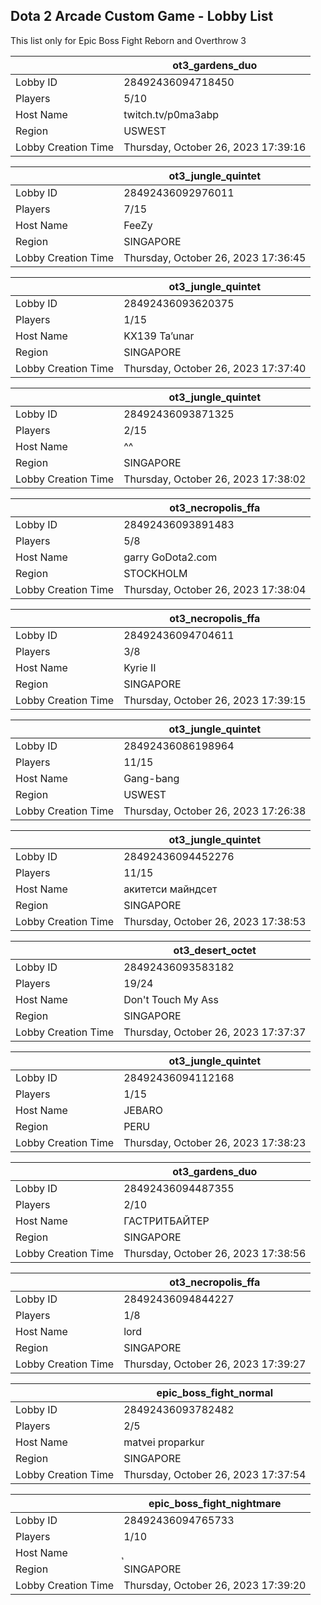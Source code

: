 ## Dota 2 Arcade Custom Game - Lobby List

This list only for Epic Boss Fight Reborn and Overthrow 3

|  | ot3_gardens_duo |
| ------ | ------ |
| Lobby ID | 28492436094718450 |
| Players | 5/10 |
| Host Name | twitch.tv/p0ma3abp |
| Region | USWEST |
| Lobby Creation Time | Thursday, October 26, 2023 17:39:16 |


|  | ot3_jungle_quintet |
| ------ | ------ |
| Lobby ID | 28492436092976011 |
| Players | 7/15 |
| Host Name | FeeZy |
| Region | SINGAPORE |
| Lobby Creation Time | Thursday, October 26, 2023 17:36:45 |


|  | ot3_jungle_quintet |
| ------ | ------ |
| Lobby ID | 28492436093620375 |
| Players | 1/15 |
| Host Name | KX139 Ta’unar |
| Region | SINGAPORE |
| Lobby Creation Time | Thursday, October 26, 2023 17:37:40 |


|  | ot3_jungle_quintet |
| ------ | ------ |
| Lobby ID | 28492436093871325 |
| Players | 2/15 |
| Host Name | ^^ |
| Region | SINGAPORE |
| Lobby Creation Time | Thursday, October 26, 2023 17:38:02 |


|  | ot3_necropolis_ffa |
| ------ | ------ |
| Lobby ID | 28492436093891483 |
| Players | 5/8 |
| Host Name | garry GoDota2.com |
| Region | STOCKHOLM |
| Lobby Creation Time | Thursday, October 26, 2023 17:38:04 |


|  | ot3_necropolis_ffa |
| ------ | ------ |
| Lobby ID | 28492436094704611 |
| Players | 3/8 |
| Host Name | Kyrie II |
| Region | SINGAPORE |
| Lobby Creation Time | Thursday, October 26, 2023 17:39:15 |


|  | ot3_jungle_quintet |
| ------ | ------ |
| Lobby ID | 28492436086198964 |
| Players | 11/15 |
| Host Name | Gang-Ьang | дед Эдик |
| Region | USWEST |
| Lobby Creation Time | Thursday, October 26, 2023 17:26:38 |


|  | ot3_jungle_quintet |
| ------ | ------ |
| Lobby ID | 28492436094452276 |
| Players | 11/15 |
| Host Name | акитетси майндсет |
| Region | SINGAPORE |
| Lobby Creation Time | Thursday, October 26, 2023 17:38:53 |


|  | ot3_desert_octet |
| ------ | ------ |
| Lobby ID | 28492436093583182 |
| Players | 19/24 |
| Host Name | Don't Touch My Ass |
| Region | SINGAPORE |
| Lobby Creation Time | Thursday, October 26, 2023 17:37:37 |


|  | ot3_jungle_quintet |
| ------ | ------ |
| Lobby ID | 28492436094112168 |
| Players | 1/15 |
| Host Name | JEBARO |
| Region | PERU |
| Lobby Creation Time | Thursday, October 26, 2023 17:38:23 |


|  | ot3_gardens_duo |
| ------ | ------ |
| Lobby ID | 28492436094487355 |
| Players | 2/10 |
| Host Name | ГАСТРИТБАЙТЕР |
| Region | SINGAPORE |
| Lobby Creation Time | Thursday, October 26, 2023 17:38:56 |


|  | ot3_necropolis_ffa |
| ------ | ------ |
| Lobby ID | 28492436094844227 |
| Players | 1/8 |
| Host Name | lord |
| Region | SINGAPORE |
| Lobby Creation Time | Thursday, October 26, 2023 17:39:27 |


|  | epic_boss_fight_normal |
| ------ | ------ |
| Lobby ID | 28492436093782482 |
| Players | 2/5 |
| Host Name | matvei proparkur |
| Region | SINGAPORE |
| Lobby Creation Time | Thursday, October 26, 2023 17:37:54 |


|  | epic_boss_fight_nightmare |
| ------ | ------ |
| Lobby ID | 28492436094765733 |
| Players | 1/10 |
| Host Name | ุ |
| Region | SINGAPORE |
| Lobby Creation Time | Thursday, October 26, 2023 17:39:20 |


